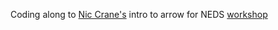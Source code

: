 Coding along to [Nic Crane's](niccrane.com) intro to arrow for NEDS [workshop](https://github.com/thisisnic/introtoarrowneds)
